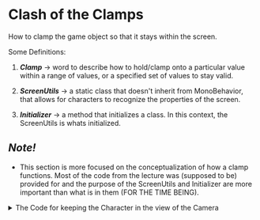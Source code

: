 # Clash of the Clamps
How to clamp the game object so that it stays within the screen.

Some Definitions:
1. ***Clamp*** → word to describe how to hold/clamp onto a particular value within a range of values, or a specified set of values to stay valid.

2. ***ScreenUtils*** → a static class that doesn't inherit from MonoBehavior, that allows for characters to recognize the properties of the screen.

3. ***Initializer*** → a method that initializes a class. In this context, the ScreenUtils is whats initialized.

## ***Note!*** 
- This section is more focused on the conceptualization of how a clamp functions. Most of the code from the lecture was (supposed to be) provided for and the purpose of the ScreenUtils and Initializer are more important than what is in them (FOR THE TIME BEING).

<details>
<summary> The Code for keeping the Character in the view of the Camera </summary>

```C#
// saved for efficiency
	float colliderHalfWidth;
	float colliderHalfHeight;

	/// <summary>
	/// Use this for initialization
	/// </summary>
	void Start()
	{
		BoxCollider2D collider = GetComponent<BoxCollider2D>();
		colliderHalfWidth = collider.size.x / 2;
		colliderHalfHeight = collider.size.y / 2;
	}
	
	/// <summary>
	/// Update is called once per frame
	/// </summary>
	void Update()
    {
        // convert mouse position to world position
        Vector3 position = Input.mousePosition;
        position.z = -Camera.main.transform.position.z;
        position = Camera.main.ScreenToWorldPoint(position);

        // move to mouse position
        transform.position = position;
		ClampInScreen();
    }

	/// <summary>
	/// Clamps the character in the screen
	/// </summary>
	void ClampInScreen()
    {
		// clamp position as necessary
		Vector3 position = transform.position;
		if (position.x - colliderHalfWidth < ScreenUtils.ScreenLeft)
		{
			position.x = ScreenUtils.ScreenLeft + colliderHalfWidth;
		}
		else if (position.x + colliderHalfWidth > ScreenUtils.ScreenRight)
		{
			position.x = ScreenUtils.ScreenRight - colliderHalfWidth;
		}
		if (position.y + colliderHalfHeight > ScreenUtils.ScreenTop)
		{
			position.y = ScreenUtils.ScreenTop - colliderHalfHeight;
		}
		else if (position.y - colliderHalfHeight < ScreenUtils.ScreenBottom)
		{
			position.y = ScreenUtils.ScreenBottom + colliderHalfHeight;
		}
		transform.position = position;
    }
```
</details>